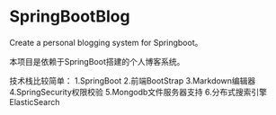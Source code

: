 # SpringBootBlog
Create a personal blogging system for Springboot。

本项目是依赖于SpringBoot搭建的个人博客系统。

技术栈比较简单：
1.SpringBoot
2.前端BootStrap
3.Markdown编辑器
4.SpringSecurity权限校验
5.Mongodb文件服务器支持
6.分布式搜索引擎ElasticSearch

